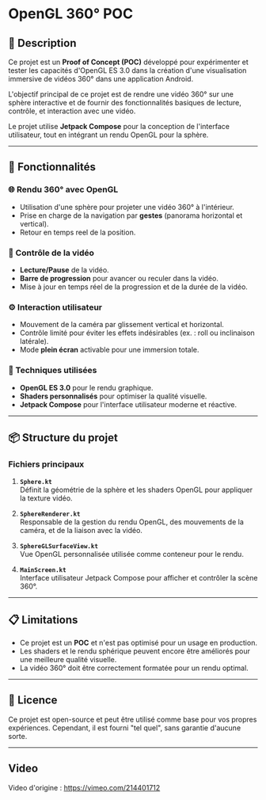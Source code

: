 # OpenGL 360° POC

## 📖 Description

Ce projet est un **Proof of Concept (POC)** développé pour expérimenter et tester les capacités d'OpenGL ES 3.0 dans la création d'une visualisation immersive de vidéos 360° dans une application Android.

L'objectif principal de ce projet est de rendre une vidéo 360° sur une sphère interactive et de fournir des fonctionnalités basiques de lecture, contrôle, et interaction avec une vidéo.

Le projet utilise **Jetpack Compose** pour la conception de l'interface utilisateur, tout en intégrant un rendu OpenGL pour la sphère.

---

## 🚀 Fonctionnalités

### 🌐 Rendu 360° avec OpenGL
- Utilisation d'une sphère pour projeter une vidéo 360° à l'intérieur.
- Prise en charge de la navigation par **gestes** (panorama horizontal et vertical).
- Retour en temps reel de la position.

### 🎥 Contrôle de la vidéo
- **Lecture/Pause** de la vidéo.
- **Barre de progression** pour avancer ou reculer dans la vidéo.
- Mise à jour en temps réel de la progression et de la durée de la vidéo.

### ⚙️ Interaction utilisateur
- Mouvement de la caméra par glissement vertical et horizontal.
- Contrôle limité pour éviter les effets indésirables (ex. : roll ou inclinaison latérale).
- Mode **plein écran** activable pour une immersion totale.

### 🔧 Techniques utilisées
- **OpenGL ES 3.0** pour le rendu graphique.
- **Shaders personnalisés** pour optimiser la qualité visuelle.
- **Jetpack Compose** pour l'interface utilisateur moderne et réactive.

---

## 📦 Structure du projet

### Fichiers principaux
1. **`Sphere.kt`**  
   Définit la géométrie de la sphère et les shaders OpenGL pour appliquer la texture vidéo.

2. **`SphereRenderer.kt`**  
   Responsable de la gestion du rendu OpenGL, des mouvements de la caméra, et de la liaison avec la vidéo.

3. **`SphereGLSurfaceView.kt`**  
   Vue OpenGL personnalisée utilisée comme conteneur pour le rendu.

4. **`MainScreen.kt`**  
   Interface utilisateur Jetpack Compose pour afficher et contrôler la scène 360°.

---

## 📋 Limitations
- Ce projet est un **POC** et n'est pas optimisé pour un usage en production.
- Les shaders et le rendu sphérique peuvent encore être améliorés pour une meilleure qualité visuelle.
- La vidéo 360° doit être correctement formatée pour un rendu optimal.

---

## 📜 Licence
Ce projet est open-source et peut être utilisé comme base pour vos propres expériences. Cependant, il est fourni "tel quel", sans garantie d'aucune sorte.

---
## Video
Video d'origine : https://vimeo.com/214401712

